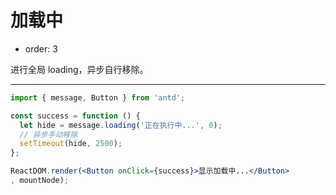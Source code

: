 # 加载中

- order: 3

进行全局 loading，异步自行移除。

---

````jsx
import { message, Button } from 'antd';

const success = function () {
  let hide = message.loading('正在执行中...', 0);
  // 异步手动移除
  setTimeout(hide, 2500);
};

ReactDOM.render(<Button onClick={success}>显示加载中...</Button>
, mountNode);
````
